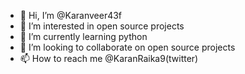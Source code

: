 - 👋 Hi, I’m @Karanveer43f
- 👀 I’m interested in open source projects
- 🌱 I’m currently learning python
- 💞️ I’m looking to collaborate on open source projects
- 📫 How to reach me @KaranRaika9(twitter)

<!---
Karanveer43f/Karanveer43f is a ✨ special ✨ repository because its `README.md` (this file) appears on your GitHub profile.
You can click the Preview link to take a look at your changes.
--->
